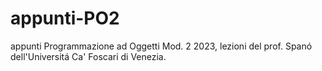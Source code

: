 # appunti-PO2
appunti Programmazione ad Oggetti Mod. 2 2023, lezioni del prof. Spanó dell'Universitá Ca' Foscari di Venezia.
